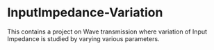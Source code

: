 # InputImpedance-Variation
This contains a project on Wave transmission where variation of Input Impedance is studied by varying various parameters.

